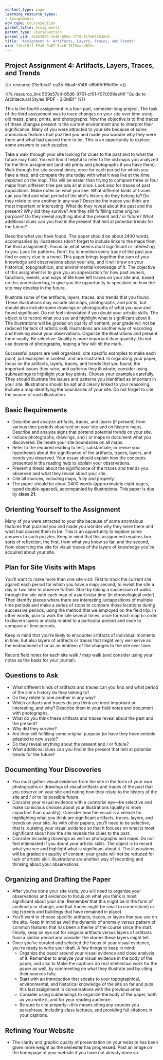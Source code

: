 ```yaml
---
content_type: page
learning_resource_types:
- Assignments
ocw_type: CourseSection
parent_title: Assignments
parent_type: CourseSection
parent_uid: 2b653594-7e36-695e-77f0-817e67553db4
title: 'Assignment 4: Artifacts, Layers, Traces, and Trends'
uid: 11be16ff-59a9-9a87-5ac8-7525eacd82ec
---
```


Project Assignment 4: Artifacts, Layers, Traces, and Trends
-----------------------------------------------------------

{{< resource 23efbcd7-ea3b-6ba4-5146-d6b65f66df0e >}}

{{% resource_link 509a57c4-65d6-9761-cf01-f07c009eef4f "Guide to Architectural Styles (PDF - 3.0MB)" %}}

This is the fourth assignment in a four-part, semester-long project. The task of the third assignment was to trace changes on your site over time using old maps, plans, prints, and photographs. Now the objective is to find traces of these changes present in the current environment and to interpret their significance. Many of you were attracted to your site because of some anomalous features that puzzled you and made you wonder why they were there and what had caused them to be. This is an opportunity to explore some answers to such puzzles.

Take a walk through your site looking for clues to the past and to what the future may hold. You will find it helpful to refer to the old maps you analyzed for the third assignment (and old prints and photographs if you have them). Walk through the site several times, once for each period for which you have a map, and compare the site today with what it was like at the time depicted on the map. This will be easier than trying to compare three or four maps from different time periods all at once. Look also for traces of past populations. Make notes on what you see. What different kinds of traces can you find and what period of the site's history do they belong to? Do they relate to one another in any way? Describe the traces you think are most important or interesting. What do they reveal about the past and the present? Why did they survive? Are they still fulfilling some original purpose? Do they reveal anything about the present and / or future? What additional clues can you find in the present that hint at potential trends for the future?

Describe what you have found. The paper should be about 2400 words, accompanied by illustrations (don't forget to include links to the maps from the third assignment). Focus on what seems most significant or interesting to you. Look for patterns. Don't try to mention every trace of the past you find or every clue to a trend. This paper brings together the sum of your knowledge and observations about your site, and it will draw on your historical, topographical, and environmental knowledge of it. The objective of this assignment is to give you an appreciation for how past owners, functions, events, and ways of life have left traces on your site and, based on this understanding, to give you the opportunity to speculate on how the site may develop in the future.

Illustrate some of the artifacts, layers, traces, and trends that you found. These illustrations may include old maps, photographs, and prints, but should also include some drawings or photographs of what you saw and found significant. Do not feel intimidated if you doubt your artistic skills. The object is to record what you see and highlight what is significant about it. The illustrations will be graded on quality of content; your grade will not be reduced for lack of artistic skill. Illustrations are another way of recording and thinking about your observations. Organize the illustrations and present them neatly. Be selective: Quality is more important than quantity. Do not use dozens of photographs, hoping a few will hit the mark.

Successful papers are well organized, cite specific examples to make each point, put examples in context, and are illustrated. In organizing your paper, focus on the artifacts, layers, traces, and trends that you found, the important issues they raise, and patterns they illustrate; consider using subheadings to highlight your key points. Choose your examples carefully. They should illustrate the issues and patterns you identified as important in your site. Illustrations should be apt and clearly linked to your reasoning. Include a map identifying the boundaries of your site. Do not forget to cite the source of each illustration.

Basic Requirements
------------------

*   Describe and analyze artifacts, traces, and layers (if present) from various time periods observed on your site and on historic maps. Describe and analyze signs that portend potential trends on your site.
*   Include photographs, drawings, and / or maps to document what you discovered. Delineate your site boundaries on all maps.
*   Refer to the required reading to test, substantiate, or revise your hypotheses about the significance of the artifacts, traces, layers, and trends you observed. Your essay should explain how the concepts presented in the reading help to explain your observations.
*   Present a thesis about the significance of the traces and trends you observed and what they reveal about your site.
*   Cite all sources, including maps, fully and properly.
*   The paper should be about 2400 words (approximately eight pages, typed double-spaced), accompanied by illustrations. This paper is due by **class 21**.

Orienting Yourself to the Assignment
------------------------------------

Many of you were attracted to your site because of some anomalous features that puzzled you and made you wonder why they were there and what had caused them to be. This is an opportunity to explore some answers to such puzzles. Keep in mind that this assignment requires two sorts of reflection, the first, from what you know so far, and the second, from observing the site for visual traces of the layers of knowledge you've acquired about your site.

Plan for Site Visits with Maps
------------------------------

You'll want to make more than one site visit: First to track the current site against each period for which you have a map; second, to revisit the site a day or two later to observe further. Start by taking a succession of walks through the site with each map of a particular time (in chronological order). Then identify places where there are interesting juxtapositions of multiple time periods and make a series of stops to compare those locations during successive periods, using the method that we employed on the field trip. In other words, plan to walk the site several times, once for each map (in order to discern layers or strata related to a particular period) and once to compare all time periods.

Keep in mind that you're likely to encounter artifacts of individual moments in time, but also layers of artifacts or traces that might very well serve as the embodiment of or as an emblem of the changes to the site over time.

Record field notes for each site walk / map walk (and consider using your notes as the basis for your journal).

Questions to Ask
----------------

*   What different kinds of artifacts and traces can you find and what period of the site's history do they belong to?
*   Do they relate to one another in any way?
*   Which artifacts and traces do you think are most important or interesting, and why? Describe them in your field notes and document with photographs.
*   What do you think these artifacts and traces reveal about the past and the present?
*   Why did they survive?
*   Are they still fulfilling some original purpose (or have they been entirely adapted to new uses)?
*   Do they reveal anything about the present and / or future?
*   What additional clues can you find in the present that hint at potential trends for the future?

Documenting Your Discoveries
----------------------------

*   You must gather visual evidence from the site in the form of your own photographs or drawings of visual artifacts and traces of the past that you observe on your site and noting how they relate to the history of the site and / or to its possible future.
*   Consider your visual evidence with a curatorial eye—be selective and make conscious choices about your illustrations (quality is more important than quantity). Consider how the visual is a vehicle for highlighting what you think are significant artifacts, traces, layers, and trends on your site. As with other papers, you'll need to be selective, that is, curating your visual evidence so that it focuses on what is most significant about how the site reveals the clues to the past.
*   Consider including drawings as well as photographs and maps. Do not feel intimidated if you doubt your artistic skills. The object is to record what you see and highlight what is significant about it. The illustrations will be graded on quality of content; your grade will not be reduced for lack of artistic skill. Illustrations are another way of recording and thinking about your observations.

Organizing and Drafting the Paper
---------------------------------

*   After you've done your site visits, you will need to organize your observations and evidence to focus on what you think is most significant about your site. Remember that this might be in the form of continuity or change, and that traces might be small (a cornerstone) or big (streets and buildings that have remained in place).
*   You'll want to choose specific artifacts, traces, or layers that you see on the site. Keep in mind as well the dynamic of anomaly versus pattern of common features that has been a theme of the course since the start. Finally, keep an eye out for singular artifacts versus layers of artifacts from a similar period and consider the stories these layers might tell.
*   Once you've curated and selected the focus of your visual evidence, you're ready to write your draft. A few things to keep in mind:
    *   Organize the paper around your visual evidence and close analysis of it. Remember to analyze your visual evidence in the body of the paper, and also to Make the captions do real intellectual work for the paper as well, by commenting on what they illustrate and by citing their sources fully.
    *   Start with an introduction that speaks to your topographical, environmental, and historical knowledge of the site so far and puts this last assignment in conversations with the previous ones.
    *   Consider using subheadings to organize the body of the paper, both as you write it, and for your reading audience.
    *   Be sure to cite properly—this means citing any sources you paraphrase, including class lectures, and providing full citations in your captions.

Refining Your Website
---------------------

*   The clarity and graphic quality of presentation on your website has been given more weight as the semester has progressed. Post an image on the homepage of your website if you have not already done so.